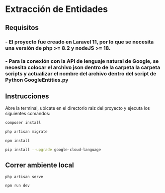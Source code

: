 # Extracción de Entidades

## Requisitos

### - El proyecto fue creado en Laravel 11, por lo que se necesita una versión de php >= 8.2 y nodeJS >= 18.
### - Para la conexión con la API de lenguaje natural de Google, se necesita colocar el archivo json dentro de la carpeta la carpeta scripts y actualizar el nombre del archivo dentro del script de Python GoogleEntities.py 
## Instrucciones
Abre la terminal, ubicate en el directorio raiz del proyecto y ejecuta los siguientes comandos:

```sh
composer install
```
```sh
php artisan migrate
```
```sh
npm install
```
```sh
pip install --upgrade google-cloud-language
```

## Correr ambiente local
```sh
php artisan serve
```
```sh
npm run dev
```
